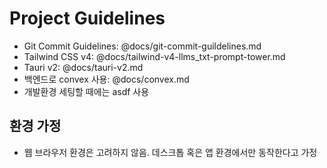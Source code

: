 # Project Guidelines

- Git Commit Guidelines: @docs/git-commit-guildelines.md
- Tailwind CSS v4: @docs/tailwind-v4-llms_txt-prompt-tower.md
- Tauri v2: @docs/tauri-v2.md
- 백엔드로 convex 사용: @docs/convex.md
- 개발환경 세팅할 때에는 asdf 사용

## 환경 가정
- 웹 브라우저 환경은 고려하지 않음. 데스크톱 혹은 앱 환경에서만 동작한다고 가정
